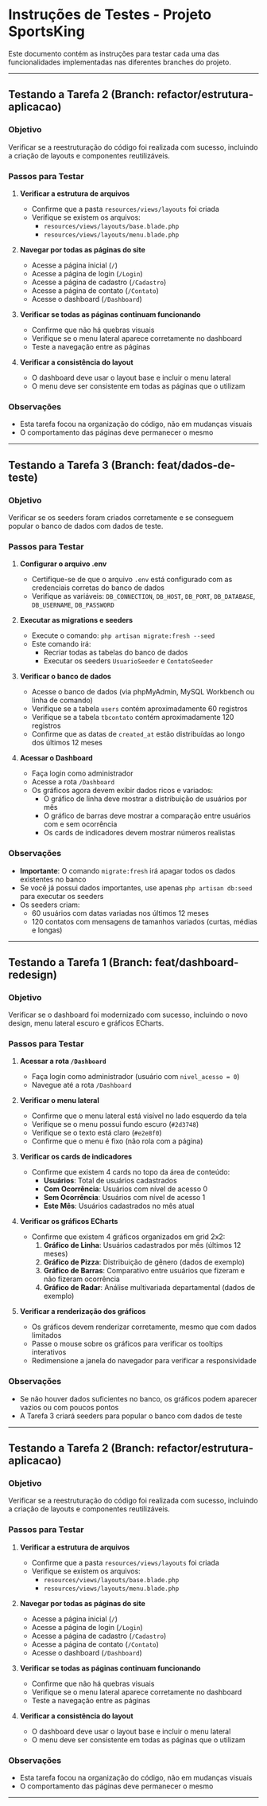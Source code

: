 # Instruções de Testes - Projeto SportsKing

Este documento contém as instruções para testar cada uma das funcionalidades implementadas nas diferentes branches do projeto.

---

## Testando a Tarefa 2 (Branch: refactor/estrutura-aplicacao)

### Objetivo
Verificar se a reestruturação do código foi realizada com sucesso, incluindo a criação de layouts e componentes reutilizáveis.

### Passos para Testar

1. **Verificar a estrutura de arquivos**
   - Confirme que a pasta `resources/views/layouts` foi criada
   - Verifique se existem os arquivos:
     - `resources/views/layouts/base.blade.php`
     - `resources/views/layouts/menu.blade.php`

2. **Navegar por todas as páginas do site**
   - Acesse a página inicial (`/`)
   - Acesse a página de login (`/Login`)
   - Acesse a página de cadastro (`/Cadastro`)
   - Acesse a página de contato (`/Contato`)
   - Acesse o dashboard (`/Dashboard`)

3. **Verificar se todas as páginas continuam funcionando**
   - Confirme que não há quebras visuais
   - Verifique se o menu lateral aparece corretamente no dashboard
   - Teste a navegação entre as páginas

4. **Verificar a consistência do layout**
   - O dashboard deve usar o layout base e incluir o menu lateral
   - O menu deve ser consistente em todas as páginas que o utilizam

### Observações
- Esta tarefa focou na organização do código, não em mudanças visuais
- O comportamento das páginas deve permanecer o mesmo

---

## Testando a Tarefa 3 (Branch: feat/dados-de-teste)

### Objetivo
Verificar se os seeders foram criados corretamente e se conseguem popular o banco de dados com dados de teste.

### Passos para Testar

1. **Configurar o arquivo .env**
   - Certifique-se de que o arquivo `.env` está configurado com as credenciais corretas do banco de dados
   - Verifique as variáveis: `DB_CONNECTION`, `DB_HOST`, `DB_PORT`, `DB_DATABASE`, `DB_USERNAME`, `DB_PASSWORD`

2. **Executar as migrations e seeders**
   - Execute o comando: `php artisan migrate:fresh --seed`
   - Este comando irá:
     - Recriar todas as tabelas do banco de dados
     - Executar os seeders `UsuarioSeeder` e `ContatoSeeder`

3. **Verificar o banco de dados**
   - Acesse o banco de dados (via phpMyAdmin, MySQL Workbench ou linha de comando)
   - Verifique se a tabela `users` contém aproximadamente 60 registros
   - Verifique se a tabela `tbcontato` contém aproximadamente 120 registros
   - Confirme que as datas de `created_at` estão distribuídas ao longo dos últimos 12 meses

4. **Acessar o Dashboard**
   - Faça login como administrador
   - Acesse a rota `/Dashboard`
   - Os gráficos agora devem exibir dados ricos e variados:
     - O gráfico de linha deve mostrar a distribuição de usuários por mês
     - O gráfico de barras deve mostrar a comparação entre usuários com e sem ocorrência
     - Os cards de indicadores devem mostrar números realistas

### Observações
- **Importante**: O comando `migrate:fresh` irá apagar todos os dados existentes no banco
- Se você já possui dados importantes, use apenas `php artisan db:seed` para executar os seeders
- Os seeders criam:
  - 60 usuários com datas variadas nos últimos 12 meses
  - 120 contatos com mensagens de tamanhos variados (curtas, médias e longas)

---

## Testando a Tarefa 1 (Branch: feat/dashboard-redesign)

### Objetivo
Verificar se o dashboard foi modernizado com sucesso, incluindo o novo design, menu lateral escuro e gráficos ECharts.

### Passos para Testar

1. **Acessar a rota `/Dashboard`**
   - Faça login como administrador (usuário com `nivel_acesso = 0`)
   - Navegue até a rota `/Dashboard`

2. **Verificar o menu lateral**
   - Confirme que o menu lateral está visível no lado esquerdo da tela
   - Verifique se o menu possui fundo escuro (`#2d3748`)
   - Verifique se o texto está claro (`#e2e8f0`)
   - Confirme que o menu é fixo (não rola com a página)

3. **Verificar os cards de indicadores**
   - Confirme que existem 4 cards no topo da área de conteúdo:
     - **Usuários**: Total de usuários cadastrados
     - **Com Ocorrência**: Usuários com nível de acesso 0
     - **Sem Ocorrência**: Usuários com nível de acesso 1
     - **Este Mês**: Usuários cadastrados no mês atual

4. **Verificar os gráficos ECharts**
   - Confirme que existem 4 gráficos organizados em grid 2x2:
     1. **Gráfico de Linha**: Usuários cadastrados por mês (últimos 12 meses)
     2. **Gráfico de Pizza**: Distribuição de gênero (dados de exemplo)
     3. **Gráfico de Barras**: Comparativo entre usuários que fizeram e não fizeram ocorrência
     4. **Gráfico de Radar**: Análise multivariada departamental (dados de exemplo)

5. **Verificar a renderização dos gráficos**
   - Os gráficos devem renderizar corretamente, mesmo que com dados limitados
   - Passe o mouse sobre os gráficos para verificar os tooltips interativos
   - Redimensione a janela do navegador para verificar a responsividade

### Observações
- Se não houver dados suficientes no banco, os gráficos podem aparecer vazios ou com poucos pontos
- A Tarefa 3 criará seeders para popular o banco com dados de teste

---

## Testando a Tarefa 2 (Branch: refactor/estrutura-aplicacao)

### Objetivo
Verificar se a reestruturação do código foi realizada com sucesso, incluindo a criação de layouts e componentes reutilizáveis.

### Passos para Testar

1. **Verificar a estrutura de arquivos**
   - Confirme que a pasta `resources/views/layouts` foi criada
   - Verifique se existem os arquivos:
     - `resources/views/layouts/base.blade.php`
     - `resources/views/layouts/menu.blade.php`

2. **Navegar por todas as páginas do site**
   - Acesse a página inicial (`/`)
   - Acesse a página de login (`/Login`)
   - Acesse a página de cadastro (`/Cadastro`)
   - Acesse a página de contato (`/Contato`)
   - Acesse o dashboard (`/Dashboard`)

3. **Verificar se todas as páginas continuam funcionando**
   - Confirme que não há quebras visuais
   - Verifique se o menu lateral aparece corretamente no dashboard
   - Teste a navegação entre as páginas

4. **Verificar a consistência do layout**
   - O dashboard deve usar o layout base e incluir o menu lateral
   - O menu deve ser consistente em todas as páginas que o utilizam

### Observações
- Esta tarefa focou na organização do código, não em mudanças visuais
- O comportamento das páginas deve permanecer o mesmo

---

